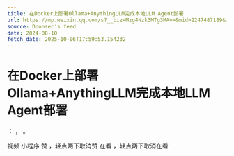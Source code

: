```yaml
---
title: 在Docker上部署Ollama+AnythingLLM完成本地LLM Agent部署
url: https://mp.weixin.qq.com/s?__biz=Mzg4Nzk3MTg3MA==&mid=2247487189&idx=1&sn=005d628920701627d14e15c1ce9c1b5c
source: Doonsec's feed
date: 2024-08-10
fetch_date: 2025-10-06T17:59:53.154232
---
```


# 在Docker上部署Ollama+AnythingLLM完成本地LLM Agent部署

：
，
。

视频
小程序
赞
，轻点两下取消赞
在看
，轻点两下取消在看